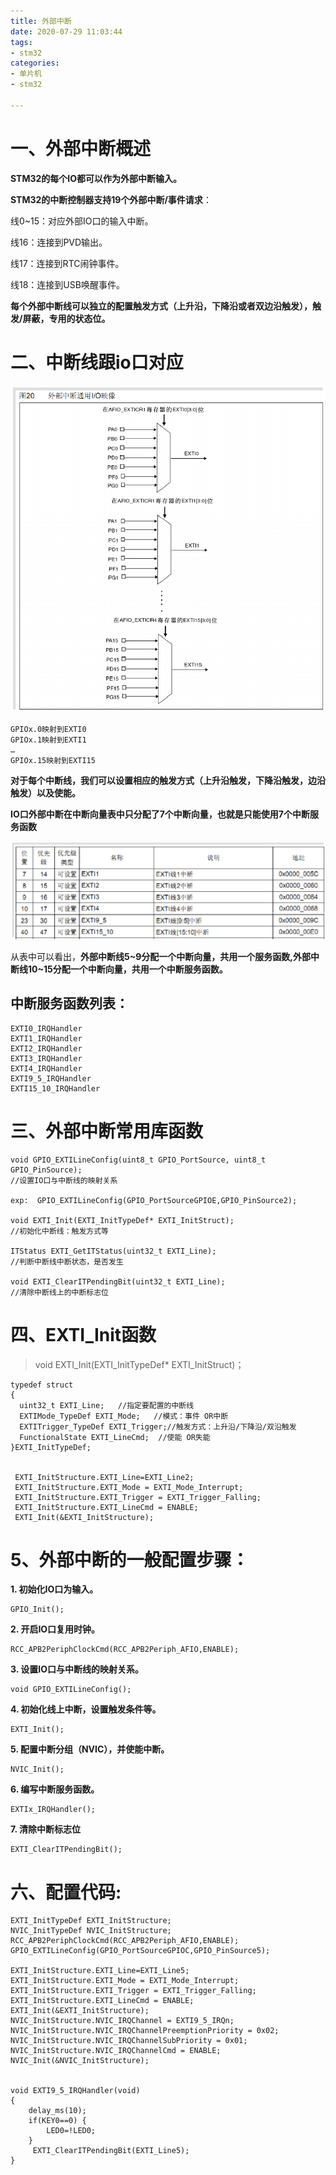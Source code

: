 ```yaml
---
title: 外部中断
date: 2020-07-29 11:03:44
tags: 
- stm32
categories:
- 单片机
- stm32

---
```


# 一、外部中断概述 #


**STM32的每个IO都可以作为外部中断输入。**

**STM32的中断控制器支持19个外部中断/事件请求**：

线0~15：对应外部IO口的输入中断。

线16：连接到PVD输出。

线17：连接到RTC闹钟事件。

线18：连接到USB唤醒事件。

**每个外部中断线可以独立的配置触发方式（上升沿，下降沿或者双边沿触发），触发/屏蔽，专用的状态位。**


# 二、中断线跟io口对应 #

![外部中断通用IO口映像](/images/单片机/stm32/外部中断/外部中断通用IO口映像.png)

	
	GPIOx.0映射到EXTI0
	GPIOx.1映射到EXTI1
	…
	GPIOx.15映射到EXTI15

**对于每个中断线，我们可以设置相应的触发方式（上升沿触发，下降沿触发，边沿触发）以及使能。**

**IO口外部中断在中断向量表中只分配了7个中断向量，也就是只能使用7个中断服务函数**


![中断服务函数](/images/单片机/stm32/外部中断/中断服务函数.png)

从表中可以看出，**外部中断线5~9分配一个中断向量，共用一个服务函数,外部中断线10~15分配一个中断向量，共用一个中断服务函数。**


## 中断服务函数列表： ##

	EXTI0_IRQHandler           
	EXTI1_IRQHandler
	EXTI2_IRQHandler           
	EXTI3_IRQHandler           
	EXTI4_IRQHandler           
	EXTI9_5_IRQHandler         
	EXTI15_10_IRQHandler       



# 三、外部中断常用库函数 #

	void GPIO_EXTILineConfig(uint8_t GPIO_PortSource, uint8_t GPIO_PinSource);
	//设置IO口与中断线的映射关系
	
	exp:  GPIO_EXTILineConfig(GPIO_PortSourceGPIOE,GPIO_PinSource2);
	
	void EXTI_Init(EXTI_InitTypeDef* EXTI_InitStruct);
	//初始化中断线：触发方式等
	
	ITStatus EXTI_GetITStatus(uint32_t EXTI_Line);
	//判断中断线中断状态，是否发生
	
	void EXTI_ClearITPendingBit(uint32_t EXTI_Line);
	//清除中断线上的中断标志位



# 四、EXTI_Init函数 #


> void EXTI_Init(EXTI_InitTypeDef* EXTI_InitStruct)；
	
	typedef struct
	{
	  uint32_t EXTI_Line;   //指定要配置的中断线           
	  EXTIMode_TypeDef EXTI_Mode;   //模式：事件 OR中断
	  EXTITrigger_TypeDef EXTI_Trigger;//触发方式：上升沿/下降沿/双沿触发
	  FunctionalState EXTI_LineCmd;  //使能 OR失能
	}EXTI_InitTypeDef;
	
	
	 EXTI_InitStructure.EXTI_Line=EXTI_Line2;	 
	 EXTI_InitStructure.EXTI_Mode = EXTI_Mode_Interrupt;	
	 EXTI_InitStructure.EXTI_Trigger = EXTI_Trigger_Falling;
	 EXTI_InitStructure.EXTI_LineCmd = ENABLE;
	 EXTI_Init(&EXTI_InitStructure);	



# 5、外部中断的一般配置步骤： #

**1. 初始化IO口为输入。**

	GPIO_Init();

**2. 开启IO口复用时钟。**

	RCC_APB2PeriphClockCmd(RCC_APB2Periph_AFIO,ENABLE);

**3. 设置IO口与中断线的映射关系。**

	void GPIO_EXTILineConfig();

**4. 初始化线上中断，设置触发条件等。**

	EXTI_Init();

**5. 配置中断分组（NVIC），并使能中断。**

	NVIC_Init();

**6. 编写中断服务函数。**

	EXTIx_IRQHandler();

**7. 清除中断标志位**

	EXTI_ClearITPendingBit();

# 六、配置代码: #


	EXTI_InitTypeDef EXTI_InitStructure;
	NVIC_InitTypeDef NVIC_InitStructure;
	RCC_APB2PeriphClockCmd(RCC_APB2Periph_AFIO,ENABLE);
	GPIO_EXTILineConfig(GPIO_PortSourceGPIOC,GPIO_PinSource5);
	
	EXTI_InitStructure.EXTI_Line=EXTI_Line5;
	EXTI_InitStructure.EXTI_Mode = EXTI_Mode_Interrupt;	
	EXTI_InitStructure.EXTI_Trigger = EXTI_Trigger_Falling;
	EXTI_InitStructure.EXTI_LineCmd = ENABLE;
	EXTI_Init(&EXTI_InitStructure);	
	NVIC_InitStructure.NVIC_IRQChannel = EXTI9_5_IRQn;		
	NVIC_InitStructure.NVIC_IRQChannelPreemptionPriority = 0x02;	
	NVIC_InitStructure.NVIC_IRQChannelSubPriority = 0x01;				
	NVIC_InitStructure.NVIC_IRQChannelCmd = ENABLE;							
	NVIC_Init(&NVIC_InitStructure); 
	
	
	void EXTI9_5_IRQHandler(void)
	{			
		delay_ms(10);   		 
		if(KEY0==0)	{
			LED0=!LED0;
		}
	 	 EXTI_ClearITPendingBit(EXTI_Line5);   
	}